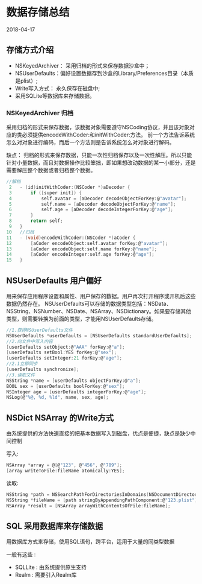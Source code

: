 <!-- README.md -->

# 数据存储总结

2018-04-17

## 存储方式介绍

- NSKeyedArchiver： 采用归档的形式来保存数据沙盒中；
- NSUserDefaults：偏好设置数据存到沙盒的Library/Preferences目录（本质是plist）;
- Write写入方式： 永久保存在磁盘中;
- 采用SQLite等数据库来存储数据。

### NSKeyedArchiver 归档

 采用归档的形式来保存数据，该数据对象需要遵守NSCoding协议，并且该对象对应的类必须提供encodeWithCoder:和initWithCoder:方法。
前一个方法告诉系统怎么对对象进行编码，而后一个方法则是告诉系统怎么对对象进行解码。

缺点：
归档的形式来保存数据，只能一次性归档保存以及一次性解压。所以只能针对小量数据，而且对数据操作比较笨拙，即如果想改动数据的某一小部分，还是需要解压整个数据或者归档整个数据。


```c
//解档
 2   - (id)initWithCoder:(NSCoder *)aDecoder {
 3       if ([super init]) {
 4           self.avatar = [aDecoder decodeObjectForKey:@"avatar"];
 5           self.name = [aDecoder decodeObjectForKey:@"name"];
 6           self.age = [aDecoder decodeIntegerForKey:@"age"];
 7       }
 8       return self;
 9   }
10   //归档
11   - (void)encodeWithCoder:(NSCoder *)aCoder {
12       [aCoder encodeObject:self.avatar forKey:@"avatar"];
13       [aCoder encodeObject:self.name forKey:@"name"];
14       [aCoder encodeInteger:self.age forKey:@"age"];
15   }
```

## NSUserDefaults 用户偏好

用来保存应用程序设置和属性、用户保存的数据。用户再次打开程序或开机后这些数据仍然存在。
NSUserDefaults可以存储的数据类型包括：NSData、NSString、NSNumber、NSDate、NSArray、NSDictionary。如果要存储其他类型，则需要转换为前面的类型，才能用NSUserDefaults存储。

```c
//1.获得NSUserDefaults文件
NSUserDefaults *userDefaults = [NSUserDefaults standardUserDefaults];
//2.向文件中写入内容
[userDefaults setObject:@"AAA" forKey:@"a"];
[userDefaults setBool:YES forKey:@"sex"];
[userDefaults setInteger:21 forKey:@"age"];
//2.1立即同步
[userDefaults synchronize];
//3.读取文件
NSString *name = [userDefaults objectForKey:@"a"];
BOOL sex = [userDefaults boolForKey:@"sex"];
NSInteger age = [userDefaults integerForKey:@"age"];
NSLog(@"%@, %d, %ld", name, sex, age);
```

## NSDict NSArray 的Write方式

由系统提供的方法快速直接的把基本数据写入到磁盘，优点是便捷，缺点是缺少中间控制

写入:

```c
NSArray *array = @[@"123", @"456", @"789"];
[array writeToFile:fileName atomically:YES]; 
```

读取:

``` c
NSString *path = NSSearchPathForDirectoriesInDomains(NSDocumentDirectory, NSUserDomainMask, YES).firstObject;
NSString *fileName = [path stringByAppendingPathComponent:@"123.plist"];
NSArray *result = [NSArray arrayWithContentsOfFile:fileName];
```

## SQL 采用数据库来存储数据

用数据库方式来存储，使用SQL语句，跨平台，适用于大量的同类型数据

一般有这些 :

* SQLLite : 由系统提供原生支持
* Realm : 需要引入Realm库


